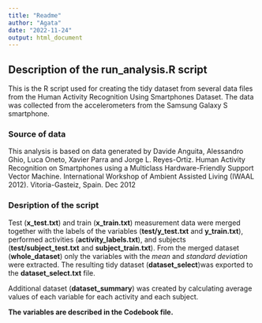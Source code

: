 ```yaml
---
title: "Readme"
author: "Agata"
date: "2022-11-24"
output: html_document
---
```


## Description of the run_analysis.R script

This is the R script used for creating the tidy dataset from several data files from the Human Activity Recognition Using Smartphones Dataset. The data was collected from the accelerometers from the Samsung Galaxy S smartphone. 


### Source of data

This analysis is based on data generated by Davide Anguita, Alessandro Ghio, Luca Oneto, Xavier Parra and Jorge L. Reyes-Ortiz. Human Activity Recognition on Smartphones using a Multiclass Hardware-Friendly Support Vector Machine. International Workshop of Ambient Assisted Living (IWAAL 2012). Vitoria-Gasteiz, Spain. Dec 2012


### Desription of the script

Test (**x_test.txt**) and train (**x_train.txt**) measurement data were merged together with the labels of the variables (**test/y_test.txt** and **y_train.txt**), performed activities (**activity_labels.txt**), and subjects (**test/subject_test.txt** and **subject_train.txt**). 
From the merged dataset (**whole_dataset**) only the variables with the *mean* and *standard deviation* were extracted. The resulting tidy dataset (**dataset_select**)was exported to the **dataset_select.txt** file.

Additional dataset (**dataset_summary**) was created by calculating average values of each variable for each activity and each subject.

**The variables are described in the Codebook file.**







